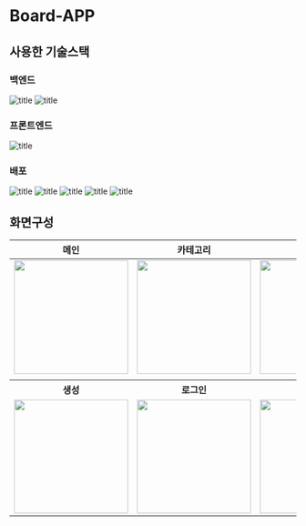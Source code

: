 # Board-APP

## 사용한 기술스택

### 백엔드

![title](https://img.shields.io/badge/express-000000?style=for-the-badge&logo=express&logoColor=white)
![title](https://img.shields.io/badge/node.js-339933?style=for-the-badge&logo=node.js&logoColor=white)

### 프론트엔드

![title](https://img.shields.io/badge/sveltekit-FF3E00?style=for-the-badge&logo=svelte&logoColor=white)

### 배포

![title](https://img.shields.io/badge/docker-2496ED?style=for-the-badge&logo=docker&logoColor=white)
![title](https://img.shields.io/badge/nginx-009639?style=for-the-badge&logo=nginx&logoColor=white)
![title](https://img.shields.io/badge/AWS%20Beanstalk-232F3E?style=for-the-badge&logo=amazonaws&logoColor=white)
![title](https://img.shields.io/badge/travis%20ci-3EAAAF?style=for-the-badge&logo=travisci&logoColor=white)
![title](https://img.shields.io/badge/vercel-000000?style=for-the-badge&logo=vercel&logoColor=white)

## 화면구성

<table>
  <tr>
  <th>메인</th>
  <th>카테고리</th>
  <th>상세</th>
  </tr>
  <tbody>
  <tr>
    <td>
    <image width=200 src="images/main2.png">
    </td>
    <td>
    <image width=200 src="images/main_category2.png">
    </td>
    <td>
    <image width=200 src="images/detail2.png">
    </td>
  </tr>
  <td id="br" colspan=3 border-left=0>
    
  </tr>
  <th>생성</th>
  <th>로그인</th>
  <th>회원가입</th>
  </tr>
  <tr>
    <td>
    <image width=200 src="images/create2.png">
    </td>
    <td>
    <image width=200 src="images/login2.png">
    </td>
    <td>
    <image width=200 src="images/join2.png">
    </td>
  </tr>
  </tbody>
</table>

<style>
    #br {
        border: none
    }
</style>
